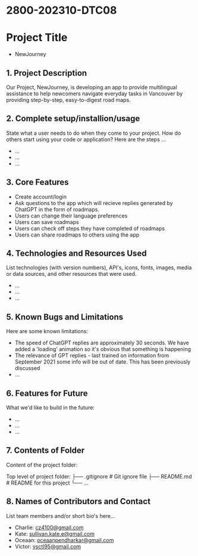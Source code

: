 # 2800-202310-DTC08

# Project Title
* NewJourney

## 1. Project Description
Our Project, NewJourney, is developing an app to provide multilingual assistance to help newcomers navigate everyday tasks in Vancouver by providing step-by-step, easy-to-digest road maps.

## 2. Complete setup/installion/usage
State what a user needs to do when they come to your project.  How do others start using your code or application?
Here are the steps ...
* ...
* ...
* ...

## 3. Core Features
* Create account/login
* Ask questions to the app which will recieve replies generated by ChatGPT in the form of roadmaps. 
* Users can change their language preferences
* Users can save roadmaps
* Users can check off steps they have completed of roadmaps
* Users can share roadmaps to others using the app

## 4. Technologies and Resources Used
List technologies (with version numbers), API's, icons, fonts, images, media or data sources, and other resources that were used.
* ...
* ...
* ...

## 5. Known Bugs and Limitations
Here are some known limitations:
* The speed of ChatGPT replies are approximately 30 seconds. We have added a 'loading' animation so it's obvious that something is happening
* The relevance of GPT replies - last trained on information from September 2021 some info will be out of date. This has been previously discussed
* ...


## 6. Features for Future
What we'd like to build in the future:
* ...
* ...
* ...
	
## 7. Contents of Folder
Content of the project folder:


 Top level of project folder: 
├── .gitignore                # Git ignore file
├── README.md                 # README for this project
└── ...


## 8. Names of Contributors and Contact
List team members and/or short bio's here... 
* Charlie: cz4100@gmail.com
* Kate: sullivan.kate.e@gmail.com
* Oceaan: oceaanpendharkar@gmail.com
* Victor: vsctl95@gmail.com